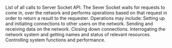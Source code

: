 List of all calls to Server Socket API. The Sever Socket waits for requests to come in, over the network and performs operations based on that request in order to return a result to the requester. Operations may include: 
     Setting up and initiating connections to other users on the network.
     Sending and receiving data on the network.
     Closing down connections.
     Interrogating the network system and getting names and status of relevant resources.
     Controlling system functions and performance.

